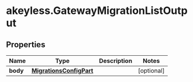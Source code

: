 # akeyless.GatewayMigrationListOutput

## Properties

Name | Type | Description | Notes
------------ | ------------- | ------------- | -------------
**body** | [**MigrationsConfigPart**](MigrationsConfigPart.md) |  | [optional] 


